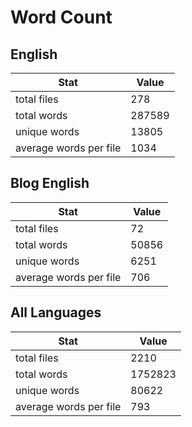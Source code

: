 # Word Count

## English

Stat | Value
---- | -----
total files | 278
total words | 287589
unique words | 13805
average words per file | 1034

## Blog English

Stat | Value
---- | -----
total files | 72
total words | 50856
unique words | 6251
average words per file | 706

## All Languages

Stat | Value
---- | -----
total files | 2210
total words | 1752823
unique words | 80622
average words per file | 793

